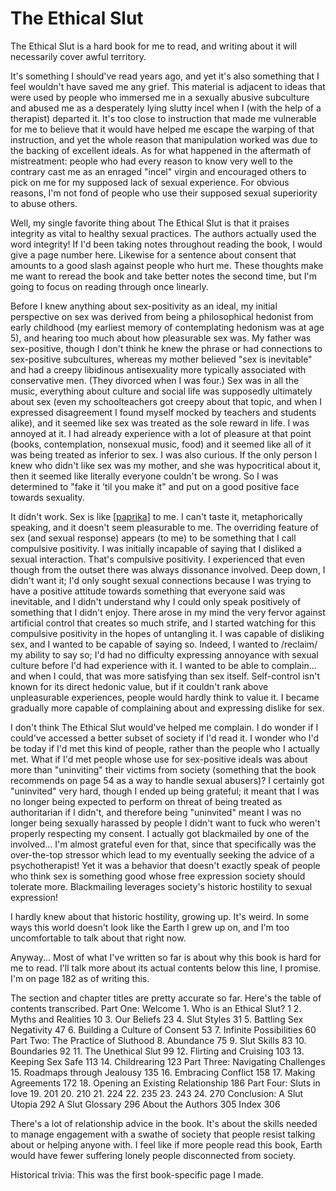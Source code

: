 # The Ethical Slut

The Ethical Slut is a hard book for me to read, and writing about it will necessarily cover awful territory.

It's something I should've read years ago, and yet it's also something that I feel wouldn't have saved me any grief.  This material is adjacent to ideas that were used by people who immersed me in a sexually abusive subculture and abused me as a desperately lying slutty incel when I (with the help of a therapist) departed it.  It's too close to instruction that made me vulnerable for me to believe that it would have helped me escape the warping of that instruction, and yet the whole reason that manipulation worked was due to the backing of excellent ideals.  As for what happened in the aftermath of mistreatment: people who had every reason to know very well to the contrary cast me as an enraged "incel" virgin and encouraged others to pick on me for my supposed lack of sexual experience.  For obvious reasons, I'm not fond of people who use their supposed sexual superiority to abuse others.

Well, my single favorite thing about The Ethical Slut is that it praises integrity as vital to healthy sexual practices.  The authors actually used the word integrity!  If I'd been taking notes throughout reading the book, I would give a page number here.  Likewise for a sentence about consent that amounts to a good slash against people who hurt me.  These thoughts make me want to reread the book and take better notes the second time, but I'm going to focus on reading through once linearly.

Before I knew anything about sex-positivity as an ideal, my initial perspective on sex was derived from being a philosophical hedonist from early childhood (my earliest memory of contemplating hedonism was at age 5), and hearing too much about how pleasurable sex was.  My father was sex-positive, though I don't think he knew the phrase or had connections to sex-positive subcultures, whereas my mother believed "sex is inevitable" and had a creepy libidinous antisexuality more typically associated with conservative men.  (They divorced when I was four.)  Sex was in all the music, everything about culture and social life was supposedly ultimately about sex (even my schoolteachers got creepy about that topic, and when I expressed disagreement I found myself mocked by teachers and students alike), and it seemed like sex was treated as the sole reward in life.  I was annoyed at it.  I had already experience with a lot of pleasure at that point (books, contemplation, nonsexual music, food) and it seemed like all of it was being treated as inferior to sex.  I was also curious.  If the only person I knew who didn't like sex was my mother, and she was hypocritical about it, then it seemed like literally everyone couldn't be wrong.  So I was determined to "fake it 'til you make it" and put on a good positive face towards sexuality.

It didn't work.  Sex is like [[paprika]] to me.  I can't taste it, metaphorically speaking, and it doesn't seem pleasurable to me.  The overriding feature of sex (and sexual response) appears (to me) to be something that I call compulsive positivity.  I was initially incapable of saying that I disliked a sexual interaction.  That's compulsive positivity.  I experienced that even though from the outset there was always dissonance involved.  Deep down, I didn't want it; I'd only sought sexual connections because I was trying to have a positive attitude towards something that everyone said was inevitable, and I didn't understand why I could only speak positively of something that I didn't enjoy.  There arose in my mind the very fervor against artificial control that creates so much strife, and I started watching for this compulsive positivity in the hopes of untangling it.  I was capable of disliking sex, and I wanted to be capable of saying so.  Indeed, I wanted to /reclaim/ my ability to say so; I'd had no difficulty expressing annoyance with sexual culture before I'd had experience with it.  I wanted to be able to complain... and when I could, that was more satisfying than sex itself.  Self-control isn't known for its direct hedonic value, but if it couldn't rank above unpleasurable experiences, people would hardly think to value it.  I became gradually more capable of complaining about and expressing dislike for sex.

I don't think The Ethical Slut would've helped me complain.  I do wonder if I could've accessed a better subset of society if I'd read it.  I wonder who I'd be today if I'd met this kind of people, rather than the people who I actually met.  What if I'd met people whose use for sex-positive ideals was about more than "uninviting" their victims from society (something that the book recommends on page 54 as a way to handle sexual abusers)?  I certainly got "uninvited" very hard, though I ended up being grateful; it meant that I was no longer being expected to perform on threat of being treated as authoritarian if I didn't, and therefore being "uninvited" meant I was no longer being sexually harassed by people I didn't want to fuck who weren't properly respecting my consent.  I actually got blackmailed by one of the involved...  I'm almost grateful even for that, since that specifically was the over-the-top stressor which lead to my eventually seeking the advice of a psychotherapist!  Yet it was a behavior that doesn't exactly speak of people who think sex is something good whose free expression society should tolerate more.  Blackmailing leverages society's historic hostility to sexual expression!

I hardly knew about that historic hostility, growing up.  It's weird.  In some ways this world doesn't look like the Earth I grew up on, and I'm too uncomfortable to talk about that right now.

Anyway...  Most of what I've written so far is about why this book is hard for me to read.  I'll talk more about its actual contents below this line, I promise.  I'm on page 182 as of writing this.

The section and chapter titles are pretty accurate so far.  Here's the table of contents transcribed.
Part One: Welcome
    1. Who is an Ethical Slut? 1
    2. Myths and Realities 10
    3. Our Beliefs 23
    4. Slut Styles 31
    5. Battling Sex Negativity 47
    6. Building a Culture of Consent 53
    7. Infinite Possibilities 60
Part Two: The Practice of Sluthood
    8. Abundance 75
    9. Slut Skills 83
    10. Boundaries 92
    11. The Unethical Slut 99
    12. Flirting and Cruising 103
    13. Keeping Sex Safe 113
    14. Childrearing 123
Part Three: Navigating Challenges
    15. Roadmaps through Jealousy 135
    16. Embracing Conflict 158
    17. Making Agreements 172
    18. Opening an Existing Relationship 186
Part Four: Sluts in love
    19. 201
    20. 210
    21. 224
    22. 235
    23. 243
    24. 270
Conclusion: A Slut Utopia 292
A Slut Glossary 296
About the Authors 305
Index 306

There's a lot of relationship advice in the book.  It's about the skills needed to manage engagement with a swathe of society that people resist talking about or helping anyone with.  I feel like if more people read this book, Earth would have fewer suffering lonely people disconnected from society.


Historical trivia:
This was the first book-specific page I made.

[//begin]: # "Autogenerated link references for markdown compatibility"
[paprika]: paprika "paprika"
[//end]: # "Autogenerated link references"